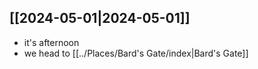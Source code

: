 ## [[2024-05-01|2024-05-01]]
- it's afternoon
- we head to [[../Places/Bard's Gate/index|Bard's Gate]]